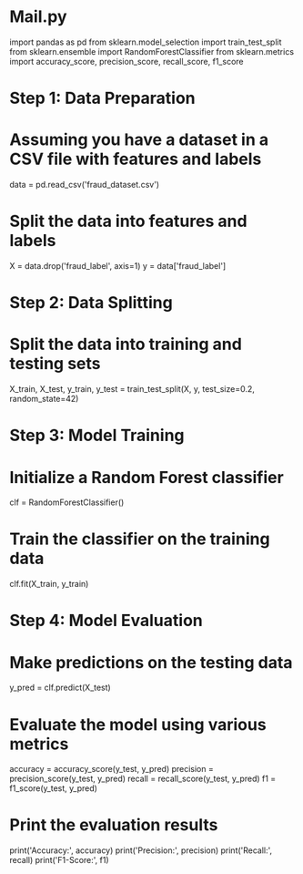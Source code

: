 # Mail.py

import pandas as pd
from sklearn.model_selection import train_test_split
from sklearn.ensemble import RandomForestClassifier
from sklearn.metrics import accuracy_score, precision_score, recall_score, f1_score

# Step 1: Data Preparation
# Assuming you have a dataset in a CSV file with features and labels
data = pd.read_csv('fraud_dataset.csv')

# Split the data into features and labels
X = data.drop('fraud_label', axis=1)
y = data['fraud_label']

# Step 2: Data Splitting
# Split the data into training and testing sets
X_train, X_test, y_train, y_test = train_test_split(X, y, test_size=0.2, random_state=42)

# Step 3: Model Training
# Initialize a Random Forest classifier
clf = RandomForestClassifier()

# Train the classifier on the training data
clf.fit(X_train, y_train)

# Step 4: Model Evaluation
# Make predictions on the testing data
y_pred = clf.predict(X_test)

# Evaluate the model using various metrics
accuracy = accuracy_score(y_test, y_pred)
precision = precision_score(y_test, y_pred)
recall = recall_score(y_test, y_pred)
f1 = f1_score(y_test, y_pred)

# Print the evaluation results
print('Accuracy:', accuracy)
print('Precision:', precision)
print('Recall:', recall)
print('F1-Score:', f1)
